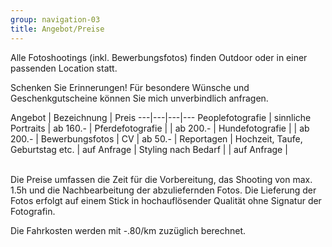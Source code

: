 ```yaml
---
group: navigation-03
title: Angebot/Preise
---
```

Alle Fotoshootings (inkl. Bewerbungsfotos) finden Outdoor oder in einer passenden Location statt.

Schenken Sie Erinnerungen!
Für besondere Wünsche und Geschenkgutscheine können Sie mich unverbindlich anfragen.

Angebot | Bezeichnung | Preis 
---|---|---|---
Peoplefotografie | sinnliche Portraits | ab 160.- |
Pferdefotografie |  | ab 200.- |
Hundefotografie |  | ab 200.- | 
Bewerbungsfotos | CV | ab 50.- | 
Reportagen | Hochzeit, Taufe, Geburtstag etc. | auf Anfrage | 
Styling nach Bedarf |  | auf Anfrage |

<br>
Die Preise umfassen die Zeit für die Vorbereitung, das Shooting von max. 1.5h und die Nachbearbeitung der abzuliefernden Fotos. Die Lieferung der Fotos erfolgt auf einem Stick in hochauflösender Qualität ohne Signatur der Fotografin. 



Die Fahrkosten werden mit -.80/km zuzüglich berechnet. 
 




